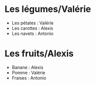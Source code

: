 # Les légumes/Valérie
- Les pétates : Valérie
- Les carottes : Alexis
- Les navets : Antonio

# Les fruits/Alexis
- Banane : Alexis
- Pomme : Valérie
- Fraises : Antonio

